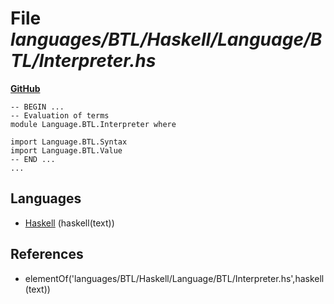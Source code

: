 # File _languages/BTL/Haskell/Language/BTL/Interpreter.hs_
**[GitHub](https://github.com/softlang/yas/blob/master/languages/BTL/Haskell/Language/BTL/Interpreter.hs)**
```
-- BEGIN ...
-- Evaluation of terms
module Language.BTL.Interpreter where

import Language.BTL.Syntax
import Language.BTL.Value
-- END ...
...
```

## Languages
* [Haskell](../languages/Haskell.md) (haskell(text))

## References
* elementOf('languages/BTL/Haskell/Language/BTL/Interpreter.hs',haskell(text))
